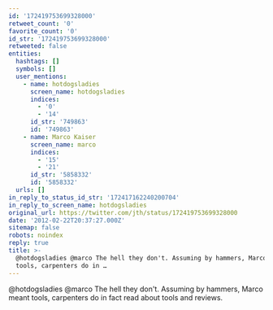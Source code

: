 ```yaml
---
id: '172419753699328000'
retweet_count: '0'
favorite_count: '0'
id_str: '172419753699328000'
retweeted: false
entities:
  hashtags: []
  symbols: []
  user_mentions:
    - name: hotdogsladies
      screen_name: hotdogsladies
      indices:
        - '0'
        - '14'
      id_str: '749863'
      id: '749863'
    - name: Marco Kaiser
      screen_name: marco
      indices:
        - '15'
        - '21'
      id_str: '5858332'
      id: '5858332'
  urls: []
in_reply_to_status_id_str: '172417162240200704'
in_reply_to_screen_name: hotdogsladies
original_url: https://twitter.com/jth/status/172419753699328000
date: '2012-02-22T20:37:27.000Z'
sitemap: false
robots: noindex
reply: true
title: >-
  @hotdogsladies @marco The hell they don't. Assuming by hammers, Marco meant
  tools, carpenters do in …
---
```


@hotdogsladies @marco The hell they don't. Assuming by hammers, Marco meant tools, carpenters do in fact read about tools and reviews.